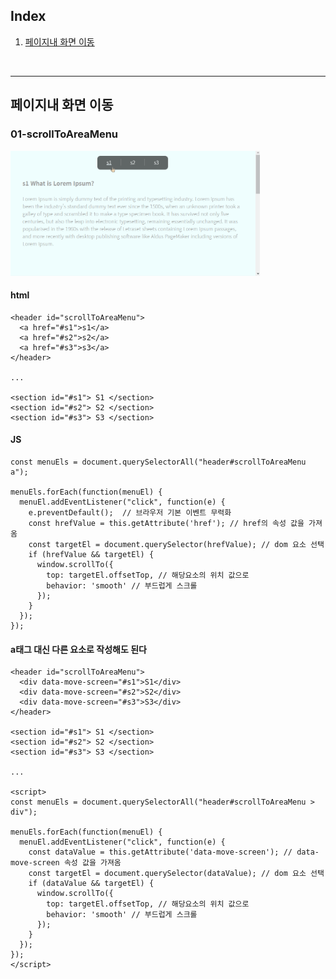 

## Index

1. [페이지내 화면 이동](#페이지내-화면-이동)

<br>

---------------------------------------------------
## 페이지내 화면 이동
### 01-scrollToAreaMenu

<img src="./img/01-scrollToAreaMenu.gif" style="height:200px;">

#### html
```
<header id="scrollToAreaMenu">
  <a href="#s1">s1</a>
  <a href="#s2">s2</a>
  <a href="#s3">s3</a>
</header>

... 

<section id="#s1"> S1 </section>
<section id="#s2"> S2 </section>
<section id="#s3"> S3 </section>
```

#### JS
```
const menuEls = document.querySelectorAll("header#scrollToAreaMenu a");

menuEls.forEach(function(menuEl) {
  menuEl.addEventListener("click", function(e) {
    e.preventDefault();  // 브라우저 기본 이벤트 무력화
    const hrefValue = this.getAttribute('href'); // href의 속성 값을 가져옴
    const targetEl = document.querySelector(hrefValue); // dom 요소 선택
    if (hrefValue && targetEl) {
      window.scrollTo({ 
        top: targetEl.offsetTop, // 해당요소의 위치 값으로
        behavior: 'smooth' // 부드럽게 스크롤
      });
    }
  });
});
```

#### a태그 대신 다른 요소로 작성해도 된다
```
<header id="scrollToAreaMenu">
  <div data-move-screen="#s1">S1</div>
  <div data-move-screen="#s2">S2</div>
  <div data-move-screen="#s3">S3</div>
</header>

<section id="#s1"> S1 </section>
<section id="#s2"> S2 </section>
<section id="#s3"> S3 </section>

...

<script>
const menuEls = document.querySelectorAll("header#scrollToAreaMenu > div");

menuEls.forEach(function(menuEl) {
  menuEl.addEventListener("click", function(e) {
    const dataValue = this.getAttribute('data-move-screen'); // data-move-screen 속성 값을 가져옴
    const targetEl = document.querySelector(dataValue); // dom 요소 선택
    if (dataValue && targetEl) {
      window.scrollTo({ 
        top: targetEl.offsetTop, // 해당요소의 위치 값으로
        behavior: 'smooth' // 부드럽게 스크롤
      });
    }
  });
});
</script>
```
<br>

